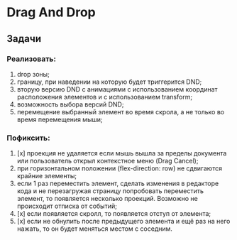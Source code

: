 # Drag And Drop

## Задачи 
### Реализовать:
1.  drop зоны;
2.  границу, при наведении на которую будет триггерится DND;
3.  вторую версию DND с анимациями с использованием координат расположения
элементов и с использованием transform;
4. возможность выбора версий DND;
5. перемещение выбранный элемент во время скрола, а не только во время перемещения мыши;
### Пофиксить:
1. [x] проекция не удаляется если мышь вышла за пределы документа
или пользователь открыл контекстное меню (Drag Cancel);
2. при горизонтальном положении (flex-direction: row) не сдвигаются крайние элементы;
3. если 1 раз переместить элемент, сделать изменения в редакторе кода и не перезагружая страницу
   попробовать переместить элемент, то появляется несколько проекций. Возможно не происходит отписка от событий;
4. [x] если появляется скролл, то появляется отступ от элемента;
5. [x] если не обнулить после предыдущего элемента и ещё раз на него нажать, то он
   будет меняться местом с соседним.